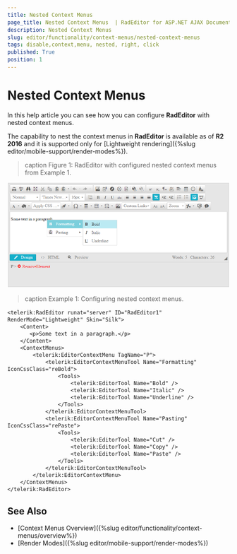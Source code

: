```yaml
---
title: Nested Context Menus
page_title: Nested Context Menus  | RadEditor for ASP.NET AJAX Documentation
description: Nested Context Menus
slug: editor/functionality/context-menus/nested-context-menus
tags: disable,context,menu, nested, right, click
published: True
position: 1
---
```


# Nested Context Menus

In this help article you can see how you can configure **RadEditor** with nested context menus.

The capability to nest the context menus in **RadEditor** is available as of **R2 2016** and it is supported only for [Lightweight rendering]({%slug editor/mobile-support/render-modes%}).

>caption Figure 1: RadEditor with configured nested context menus from Example 1.

![](images/nested-context-menus.png)

>caption Example 1: Configuring nested context menus.

````ASP.NET
<telerik:RadEditor runat="server" ID="RadEditor1" RenderMode="Lightweight" Skin="Silk">  
    <Content>
       <p>Some text in a paragraph.</p>
    </Content>
    <ContextMenus>
        <telerik:EditorContextMenu TagName="P">
            <telerik:EditorContextMenuTool Name="Formatting" IconCssClass="reBold">
                <Tools>
                    <telerik:EditorTool Name="Bold" />
                    <telerik:EditorTool Name="Italic" />
                    <telerik:EditorTool Name="Underline" />
                </Tools>
            </telerik:EditorContextMenuTool>
            <telerik:EditorContextMenuTool Name="Pasting" IconCssClass="rePaste">
                <Tools>
                    <telerik:EditorTool Name="Cut" />
                    <telerik:EditorTool Name="Copy" />
                    <telerik:EditorTool Name="Paste" />
                </Tools>
            </telerik:EditorContextMenuTool>
        </telerik:EditorContextMenu>
    </ContextMenus>
</telerik:RadEditor>
```` 

## See Also

* [Context Menus Overview]({%slug editor/functionality/context-menus/overview%})
* [Render Modes]({%slug editor/mobile-support/render-modes%})